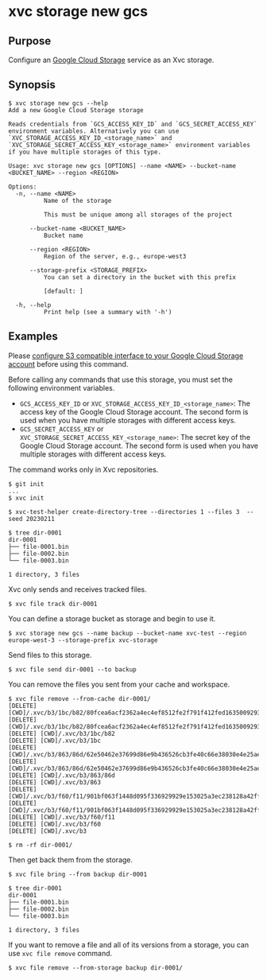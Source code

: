 # xvc storage new gcs

## Purpose

Configure an [Google Cloud Storage](https://cloud.google.com/storage) service as an Xvc storage.

## Synopsis

```console,ignore
$ xvc storage new gcs --help
Add a new Google Cloud Storage storage

Reads credentials from `GCS_ACCESS_KEY_ID` and `GCS_SECRET_ACCESS_KEY` environment variables. Alternatively you can use `XVC_STORAGE_ACCESS_KEY_ID_<storage_name>` and `XVC_STORAGE_SECRET_ACCESS_KEY_<storage_name>` environment variables if you have multiple storages of this type.

Usage: xvc storage new gcs [OPTIONS] --name <NAME> --bucket-name <BUCKET_NAME> --region <REGION>

Options:
  -n, --name <NAME>
          Name of the storage

          This must be unique among all storages of the project

      --bucket-name <BUCKET_NAME>
          Bucket name

      --region <REGION>
          Region of the server, e.g., europe-west3

      --storage-prefix <STORAGE_PREFIX>
          You can set a directory in the bucket with this prefix

          [default: ]

  -h, --help
          Print help (see a summary with '-h')

```

## Examples


Please [configure S3 compatible interface to your Google Cloud Storage account](https://bitmovin.com/docs/encoding/faqs/how-can-i-create-access-secret-keys-for-google-cloud-storage) before using this command.

Before calling any commands that use this storage, you must set the following environment variables.

- `GCS_ACCESS_KEY_ID` or `XVC_STORAGE_ACCESS_KEY_ID_<storage_name>`: The access key of the Google Cloud Storage
  account. The second form is used when you have multiple storages with different access keys.
- `GCS_SECRET_ACCESS_KEY` or `XVC_STORAGE_SECRET_ACCESS_KEY_<storage_name>`: The secret key of the Google Cloud Storage account. The second form is used when you have multiple storages with different access keys.

The command works only in Xvc repositories.

```console,ignore
$ git init
...
$ xvc init

$ xvc-test-helper create-directory-tree --directories 1 --files 3  --seed 20230211

$ tree dir-0001
dir-0001
├── file-0001.bin
├── file-0002.bin
└── file-0003.bin

1 directory, 3 files

```

Xvc only sends and receives tracked files.

```console,ignore
$ xvc file track dir-0001
```

You can define a storage bucket as storage and begin to use it.

```console,ignore
$ xvc storage new gcs --name backup --bucket-name xvc-test --region europe-west-3 --storage-prefix xvc-storage

```

Send files to this storage.

```console,ignore
$ xvc file send dir-0001 --to backup

```

You can remove the files you sent from your cache and workspace.

```console,ignore
$ xvc file remove --from-cache dir-0001/
[DELETE] [CWD]/.xvc/b3/1bc/b82/80fcea6acf2362a4ec4ef8512fe2f791f412fed1635009293abedcad88/0.bin
[DELETE] [CWD]/.xvc/b3/1bc/b82/80fcea6acf2362a4ec4ef8512fe2f791f412fed1635009293abedcad88
[DELETE] [CWD]/.xvc/b3/1bc/b82
[DELETE] [CWD]/.xvc/b3/1bc
[DELETE] [CWD]/.xvc/b3/863/86d/62e50462e37699d86e9b436526cb3fe40c66e38030e4e25ae4e168193a/0.bin
[DELETE] [CWD]/.xvc/b3/863/86d/62e50462e37699d86e9b436526cb3fe40c66e38030e4e25ae4e168193a
[DELETE] [CWD]/.xvc/b3/863/86d
[DELETE] [CWD]/.xvc/b3/863
[DELETE] [CWD]/.xvc/b3/f60/f11/901bf063f1448d095f336929929e153025a3ec238128a42ff6e5f080ef/0.bin
[DELETE] [CWD]/.xvc/b3/f60/f11/901bf063f1448d095f336929929e153025a3ec238128a42ff6e5f080ef
[DELETE] [CWD]/.xvc/b3/f60/f11
[DELETE] [CWD]/.xvc/b3/f60
[DELETE] [CWD]/.xvc/b3

$ rm -rf dir-0001/
```

Then get back them from the storage.

```console,ignore
$ xvc file bring --from backup dir-0001

$ tree dir-0001
dir-0001
├── file-0001.bin
├── file-0002.bin
└── file-0003.bin

1 directory, 3 files

```

If you want to remove a file and all of its versions from a storage, you can use `xvc file remove` command.

```console,ignore
$ xvc file remove --from-storage backup dir-0001/

```
